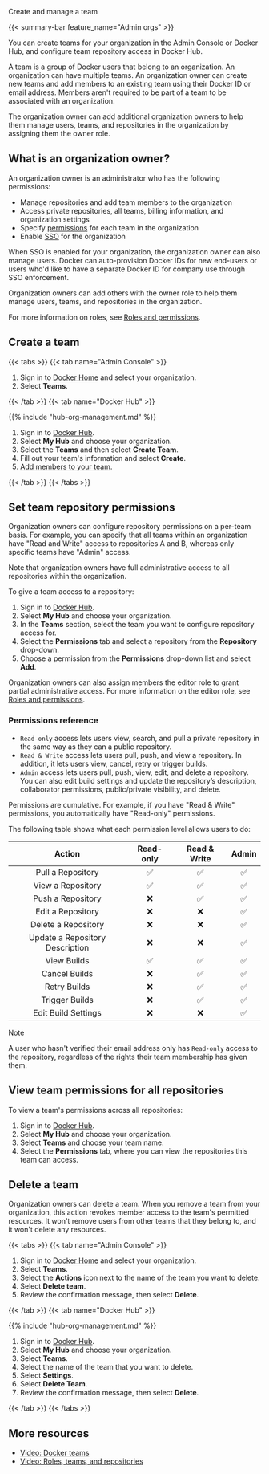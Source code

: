 Create and manage a team


{{< summary-bar feature_name="Admin orgs" >}}

You can create teams for your organization in the Admin Console or Docker Hub,
and configure team repository access in Docker Hub.

A team is a group of Docker users that belong to an organization. An
organization can have multiple teams. An organization owner can create new
teams and add members to an existing team using their Docker ID or email
address. Members aren't required to be part of a team to be associated with an
organization.

The organization owner can add additional organization owners to help them
manage users, teams, and repositories in the organization by assigning them
the owner role.

## What is an organization owner?

An organization owner is an administrator who has the following permissions:

- Manage repositories and add team members to the organization
- Access private repositories, all teams, billing information, and
organization settings
- Specify [permissions](#permissions-reference) for each team in the
organization
- Enable [SSO](/manuals/enterprise/security/single-sign-on/_index.md) for the
organization

When SSO is enabled for your organization, the organization owner can
also manage users. Docker can auto-provision Docker IDs for new end-users or
users who'd like to have a separate Docker ID for company use through SSO
enforcement.

Organization owners can add others with the owner role to help them
manage users, teams, and repositories in the organization.

For more information on roles, see
[Roles and permissions](/manuals/enterprise/security/roles-and-permissions.md).

## Create a team

{{< tabs >}}
{{< tab name="Admin Console" >}}

1. Sign in to [Docker Home](https://app.docker.com) and select your
organization.
1. Select **Teams**.

{{< /tab >}}
{{< tab name="Docker Hub" >}}

{{% include "hub-org-management.md" %}}

1. Sign in to [Docker Hub](https://hub.docker.com).
1. Select **My Hub** and choose your organization.
1. Select the **Teams** and then select **Create Team**.
1. Fill out your team's information and select **Create**.
1. [Add members to your team](members.md#add-a-member-to-a-team).

{{< /tab >}}
{{< /tabs >}}

## Set team repository permissions

Organization owners can configure repository permissions on a per-team basis.
For example, you can specify that all teams within an organization have
"Read and Write" access to repositories A and B, whereas only specific
teams have "Admin" access.

Note that organization owners have full administrative access to all
repositories within the organization.

To give a team access to a repository:

1. Sign in to [Docker Hub](https://hub.docker.com).
1. Select **My Hub** and choose your organization.
1. In the **Teams** section, select the team you want to configure repository
access for.
1. Select the **Permissions** tab and select a repository from the
**Repository** drop-down.
1. Choose a permission from the **Permissions** drop-down list and select
**Add**.

Organization owners can also assign members the editor role to grant partial
administrative access. For more information on the editor role, see
[Roles and permissions](/manuals/enterprise/security/roles-and-permissions.md).

### Permissions reference

- `Read-only` access lets users view, search, and pull a private repository
in the same way as they can a public repository.
- `Read & Write` access lets users pull, push, and view a repository. In
addition, it lets users view, cancel, retry or trigger builds.
- `Admin` access lets users pull, push, view, edit, and delete a
  repository. You can also edit build settings and update the repository’s
  description, collaborator permissions, public/private visibility, and delete.

Permissions are cumulative. For example, if you have "Read & Write" permissions,
you automatically have "Read-only" permissions.

The following table shows what each permission level allows users to do:

| Action | Read-only | Read & Write | Admin |
|:------------------:|:---------:|:------------:|:-----:|
| Pull a Repository | ✅ | ✅ | ✅ |
| View a Repository | ✅ | ✅ | ✅ |
| Push a Repository | ❌ | ✅ | ✅ |
| Edit a Repository | ❌ | ❌ | ✅ |
| Delete a Repository | ❌ | ❌ | ✅ |
| Update a Repository Description | ❌ | ❌ | ✅ |
| View Builds | ✅ | ✅ | ✅ |
| Cancel Builds | ❌ | ✅ | ✅ |
| Retry Builds | ❌ | ✅ | ✅ |
| Trigger Builds | ❌ | ✅ | ✅ |
| Edit Build Settings | ❌ | ❌ | ✅ |

> [!NOTE]
>
> A user who hasn't verified their email address only has `Read-only` access to
the repository, regardless of the rights their team membership has given them.

## View team permissions for all repositories

To view a team's permissions across all repositories:

1. Sign in to [Docker Hub](https://hub.docker.com).
1. Select **My Hub** and choose your organization.
1. Select **Teams** and choose your team name.
1. Select the **Permissions** tab, where you can view the repositories this
team can access.

## Delete a team

Organization owners can delete a team. When you remove a team from your
organization, this action revokes member access to the team's permitted
resources. It won't remove users from other teams that they belong to, and it
won't delete any resources.

{{< tabs >}}
{{< tab name="Admin Console" >}}

1. Sign in to [Docker Home](https://app.docker.com/) and select your
organization.
1. Select **Teams**.
1. Select the **Actions** icon next to the name of the team you want to delete.
1. Select **Delete team**.
1. Review the confirmation message, then select **Delete**.

{{< /tab >}}
{{< tab name="Docker Hub" >}}

{{% include "hub-org-management.md" %}}

1. Sign in to [Docker Hub](https://hub.docker.com).
1. Select **My Hub** and choose your organization.
1. Select **Teams**.
1. Select the name of the team that you want to delete.
1. Select **Settings**.
1. Select **Delete Team**.
1. Review the confirmation message, then select **Delete**.

{{< /tab >}}
{{< /tabs >}}

## More resources

- [Video: Docker teams](https://youtu.be/WKlT1O-4Du8?feature=shared&t=348)
- [Video: Roles, teams, and repositories](https://youtu.be/WKlT1O-4Du8?feature=shared&t=435)

